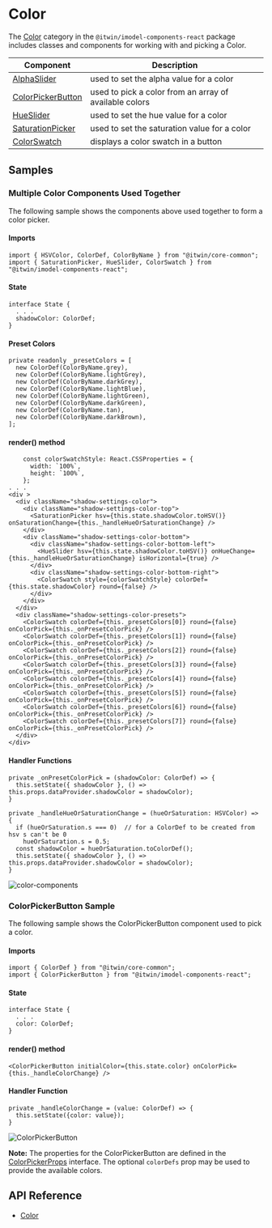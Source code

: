 # Color

The [Color]($imodel-components-react:Color) category in the `@itwin/imodel-components-react` package includes
classes and components for working with and picking a Color.

| Component                                     | Description                                            |
| --------------------------------------------- | ------------------------------------------------------ |
| [AlphaSlider]($imodel-components-react)       | used to set the alpha value for a color                |
| [ColorPickerButton]($imodel-components-react) | used to pick a color from an array of available colors |
| [HueSlider]($imodel-components-react)         | used to set the hue value for a color                  |
| [SaturationPicker]($imodel-components-react)  | used to set the saturation value for a color           |
| [ColorSwatch]($imodel-components-react)       | displays a color swatch in a button                    |

## Samples

### Multiple Color Components Used Together

The following sample shows the components above used together to form a color picker.

#### Imports

```tsx
import { HSVColor, ColorDef, ColorByName } from "@itwin/core-common";
import { SaturationPicker, HueSlider, ColorSwatch } from "@itwin/imodel-components-react";
```

#### State

```tsx
interface State {
  . . .
  shadowColor: ColorDef;
}
```

#### Preset Colors

```tsx
private readonly _presetColors = [
  new ColorDef(ColorByName.grey),
  new ColorDef(ColorByName.lightGrey),
  new ColorDef(ColorByName.darkGrey),
  new ColorDef(ColorByName.lightBlue),
  new ColorDef(ColorByName.lightGreen),
  new ColorDef(ColorByName.darkGreen),
  new ColorDef(ColorByName.tan),
  new ColorDef(ColorByName.darkBrown),
];
```

#### render() method

```tsx
    const colorSwatchStyle: React.CSSProperties = {
      width: `100%`,
      height: `100%`,
    };
. . .
<div >
  <div className="shadow-settings-color">
    <div className="shadow-settings-color-top">
      <SaturationPicker hsv={this.state.shadowColor.toHSV()} onSaturationChange={this._handleHueOrSaturationChange} />
    </div>
    <div className="shadow-settings-color-bottom">
      <div className="shadow-settings-color-bottom-left">
        <HueSlider hsv={this.state.shadowColor.toHSV()} onHueChange={this._handleHueOrSaturationChange} isHorizontal={true} />
      </div>
      <div className="shadow-settings-color-bottom-right">
        <ColorSwatch style={colorSwatchStyle} colorDef={this.state.shadowColor} round={false} />
      </div>
    </div>
  </div>
  <div className="shadow-settings-color-presets">
    <ColorSwatch colorDef={this._presetColors[0]} round={false} onColorPick={this._onPresetColorPick} />
    <ColorSwatch colorDef={this._presetColors[1]} round={false} onColorPick={this._onPresetColorPick} />
    <ColorSwatch colorDef={this._presetColors[2]} round={false} onColorPick={this._onPresetColorPick} />
    <ColorSwatch colorDef={this._presetColors[3]} round={false} onColorPick={this._onPresetColorPick} />
    <ColorSwatch colorDef={this._presetColors[4]} round={false} onColorPick={this._onPresetColorPick} />
    <ColorSwatch colorDef={this._presetColors[5]} round={false} onColorPick={this._onPresetColorPick} />
    <ColorSwatch colorDef={this._presetColors[6]} round={false} onColorPick={this._onPresetColorPick} />
    <ColorSwatch colorDef={this._presetColors[7]} round={false} onColorPick={this._onPresetColorPick} />
  </div>
</div>
```

#### Handler Functions

```tsx
private _onPresetColorPick = (shadowColor: ColorDef) => {
  this.setState({ shadowColor }, () => this.props.dataProvider.shadowColor = shadowColor);
}

private _handleHueOrSaturationChange = (hueOrSaturation: HSVColor) => {
  if (hueOrSaturation.s === 0)  // for a ColorDef to be created from hsv s can't be 0
    hueOrSaturation.s = 0.5;
  const shadowColor = hueOrSaturation.toColorDef();
  this.setState({ shadowColor }, () => this.props.dataProvider.shadowColor = shadowColor);
}
```

![color-components](./images/color-components.png "Color Components")

### ColorPickerButton Sample

The following sample shows the ColorPickerButton component used to pick a color.

#### Imports

```tsx
import { ColorDef } from "@itwin/core-common";
import { ColorPickerButton } from "@itwin/imodel-components-react";
```

#### State

```tsx
interface State {
  . . .
  color: ColorDef;
}
```

#### render() method

```tsx
<ColorPickerButton initialColor={this.state.color} onColorPick={this._handleColorChange} />
```

#### Handler Function

```tsx
private _handleColorChange = (value: ColorDef) => {
  this.setState({color: value});
}
```

![ColorPickerButton](./images/ColorPickerButton.png "ColorPickerButton Component")

**Note:** The properties for the ColorPickerButton are defined in the [ColorPickerProps]($imodel-components-react) interface. The optional `colorDefs` prop may be used to provide the available colors.

## API Reference

- [Color]($imodel-components-react:Color)
